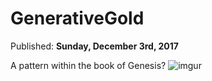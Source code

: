 # GenerativeGold

Published: <b> Sunday, December 3rd, 2017 </b>

A pattern within the book of Genesis?
![imgur](https://i.imgur.com/X3Miz4Ng.png)
